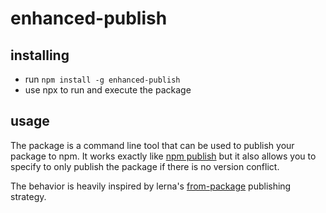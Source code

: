# enhanced-publish

## installing

- run `npm install -g enhanced-publish`
- use npx to run and execute the package

## usage

The package is a command line tool that can be used to publish your package to npm.
It works exactly like [npm publish](https://docs.npmjs.com/cli/v8/commands/npm-publish) but it also allows you to specify to only publish the package if there is no version conflict.

The behavior is heavily inspired by lerna's [from-package](https://github.com/lerna/lerna/tree/main/commands/publish#bump-from-package) publishing strategy.
